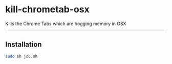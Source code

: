 # kill-chrometab-osx
Kills the Chrome Tabs which are hogging memory in OSX

---

## Installation

```bash
sudo sh job.sh
```

